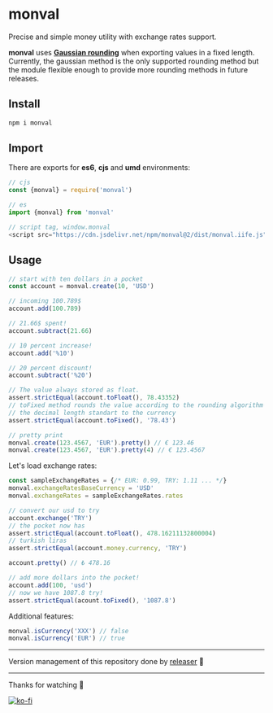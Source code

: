 # monval
Precise and simple money utility with exchange rates support.

**monval** uses **[Gaussian rounding](https://en.wikipedia.org/wiki/Rounding#Round_half_to_even)** when exporting values in a fixed length. Currently, the gaussian method is the only supported rounding method but the module flexible enough to provide more rounding methods in future releases.

## Install
```sh
npm i monval
```

## Import
There are exports for **es6**, **cjs** and **umd** environments:
```js
// cjs
const {monval} = require('monval')

// es
import {monval} from 'monval'

// script tag, window.monval
<script src="https://cdn.jsdelivr.net/npm/monval@2/dist/monval.iife.js" type="text/javascript"></script>
```

## Usage
```js
// start with ten dollars in a pocket
const account = monval.create(10, 'USD')

// incoming 100.789$
account.add(100.789)

// 21.66$ spent!
account.subtract(21.66)

// 10 percent increase!
account.add('%10')

// 20 percent discount!
account.subtract('%20')

// The value always stored as float.
assert.strictEqual(account.toFloat(), 78.43352)
// toFixed method rounds the value according to the rounding algorithm and
// the decimal length standart to the currency
assert.strictEqual(account.toFixed(), '78.43')

// pretty print
monval.create(123.4567, 'EUR').pretty() // € 123.46
monval.create(123.4567, 'EUR').pretty(4) // € 123.4567
```
Let's load exchange rates:
```js
const sampleExchangeRates = {/* EUR: 0.99, TRY: 1.11 ... */}
monval.exchangeRatesBaseCurrency = 'USD'
monval.exchangeRates = sampleExchangeRates.rates

// convert our usd to try
account.exchange('TRY')
// the pocket now has
assert.strictEqual(account.toFloat(), 478.16211132800004)
// turkish liras
assert.strictEqual(account.money.currency, 'TRY')

account.pretty() // ₺ 478.16

// add more dollars into the pocket!
account.add(100, 'usd')
// now we have 1087.8 try!
assert.strictEqual(acount.toFixed(), '1087.8')
```
Additional features:
```js
monval.isCurrency('XXX') // false
monval.isCurrency('EUR') // true
```

---

Version management of this repository done by [releaser](https://github.com/muratgozel/node-releaser) 🚀

---

Thanks for watching 🐬

[![ko-fi](https://www.ko-fi.com/img/githubbutton_sm.svg)](https://ko-fi.com/F1F1RFO7)
